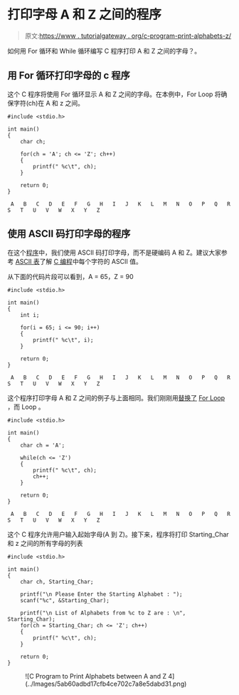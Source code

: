 # 打印字母 A 和 Z 之间的程序

> 原文:[https://www . tutorialgateway . org/c-program-print-alphabets-z/](https://www.tutorialgateway.org/c-program-print-alphabets-z/)

如何用 For 循环和 While 循环编写 C 程序打印 A 和 Z 之间的字母？。

## 用 For 循环打印字母的 c 程序

这个 C 程序将使用 For 循环显示 A 和 Z 之间的字母。在本例中，For Loop 将确保字符(ch)在 A 和 z 之间。

```
#include <stdio.h>

int main()
{
  	char ch;

  	for(ch = 'A'; ch <= 'Z'; ch++)
  	{
  		printf(" %c\t", ch);	
	}

  	return 0;
}
```

```
 A	 B	 C	 D	 E	 F	 G	 H	 I	 J	 K	 L	 M	 N	 O	 P	 Q	 R	 S	 T	 U	 V	 W	 X	 Y	 Z 
```

## 使用 ASCII 码打印字母的程序

在这个[程序](https://www.tutorialgateway.org/c-programming-examples/)中，我们使用 ASCII 码打印字母，而不是硬编码 A 和 Z。建议大家参考 [ASCII 表](https://www.tutorialgateway.org/ascii-table/)了解 [C 编程](https://www.tutorialgateway.org/c-programming/)中每个字符的 ASCII 值。

从下面的代码片段可以看到，A = 65，Z = 90

```
#include <stdio.h>

int main()
{
  	int i;

  	for(i = 65; i <= 90; i++)
  	{
  		printf(" %c\t", i);	
	}

  	return 0;
}
```

```
 A	 B	 C	 D	 E	 F	 G	 H	 I	 J	 K	 L	 M	 N	 O	 P	 Q	 R	 S	 T	 U	 V	 W	 X	 Y	 Z 
```

这个程序打印字母 A 和 Z 之间的例子与上面相同。我们刚刚用[替换了](https://www.tutorialgateway.org/while-loop-in-c/) [For Loop](https://www.tutorialgateway.org/for-loop-in-c-programming/) ，而 Loop 。

```
#include <stdio.h>

int main()
{
  	char ch = 'A';

  	while(ch <= 'Z')
  	{
  		printf(" %c\t", ch);
		ch++;	
	}

  	return 0;
}
```

```
 A	 B	 C	 D	 E	 F	 G	 H	 I	 J	 K	 L	 M	 N	 O	 P	 Q	 R	 S	 T	 U	 V	 W	 X	 Y	 Z 
```

这个 C 程序允许用户输入起始字母(A 到 Z)。接下来，程序将打印 Starting_Char 和 z 之间的所有字母的列表

```
#include <stdio.h>

int main()
{
  	char ch, Starting_Char;

  	printf("\n Please Enter the Starting Alphabet : ");
  	scanf("%c", &Starting_Char);

	printf("\n List of Alphabets from %c to Z are : \n", Starting_Char);  
  	for(ch = Starting_Char; ch <= 'Z'; ch++)
  	{
  		printf(" %c\t", ch);	
	}

  	return 0;
}
```

<figure class="wp-block-image">![C Program to Print Alphabets between A and Z 4](../Images/5ab60adbd17cfb4ce702c7a8e5dabd31.png)</figure>